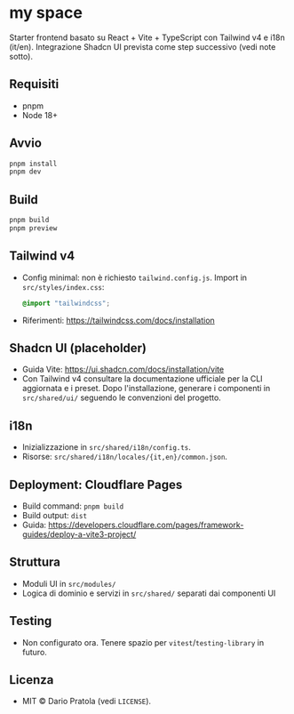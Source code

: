 <!-- README.md -->
# my space

Starter frontend basato su React + Vite + TypeScript con Tailwind v4 e i18n (it/en). Integrazione Shadcn UI prevista come step successivo (vedi note sotto).

## Requisiti
- pnpm
- Node 18+

## Avvio
```bash
pnpm install
pnpm dev
```

## Build
```bash
pnpm build
pnpm preview
```

## Tailwind v4
- Config minimal: non è richiesto `tailwind.config.js`. Import in `src/styles/index.css`:
  ```css
  @import "tailwindcss";
  ```
- Riferimenti: https://tailwindcss.com/docs/installation

## Shadcn UI (placeholder)
- Guida Vite: https://ui.shadcn.com/docs/installation/vite
- Con Tailwind v4 consultare la documentazione ufficiale per la CLI aggiornata e i preset. Dopo l'installazione, generare i componenti in `src/shared/ui/` seguendo le convenzioni del progetto.

## i18n
- Inizializzazione in `src/shared/i18n/config.ts`.
- Risorse: `src/shared/i18n/locales/{it,en}/common.json`.

## Deployment: Cloudflare Pages
- Build command: `pnpm build`
- Build output: `dist`
- Guida: https://developers.cloudflare.com/pages/framework-guides/deploy-a-vite3-project/

## Struttura
- Moduli UI in `src/modules/`
- Logica di dominio e servizi in `src/shared/` separati dai componenti UI

## Testing
- Non configurato ora. Tenere spazio per `vitest`/`testing-library` in futuro.

## Licenza
- MIT © Dario Pratola (vedi `LICENSE`).
